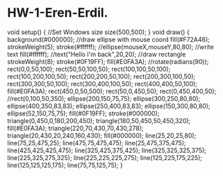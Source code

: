 # HW-1-Eren-Erdil.
void setup() {
  //Set Windows size
  size(500,500); 
} 
  void draw() {
  background(#000000);
  //draw ellipse with mouse coord
  fill(#F72A46);
  strokeWeight(5);
  stroke(#ffffff);
  //ellipse(mouseX,mouseY,80,80);
  //write text
  fill(#ffffff);
  //text("Hello I'm back",20,20);
   //draw rectangle
  strokeWeight(8);
  stroke(#0F19FF);
  fill(#E0FA3A);
  //rotate(radians(90));
rect(0,0,50,100); 
rect(50,50,100,50);
rect(100,100,50,100);
rect(100,200,100,50);
rect(200,200,50,100);
rect(200,300,100,50);
rect(300,300,50,100);
 rect(300,400,100,50);
 rect(400,400,50,100);
 fill(#E0FA3A);
 rect(450,0,50,500);
 rect(50,0,450,50);
 rect(0,450,400,50);
 //rect(0,100,50,350);
 ellipse(200,150,75,75);
 ellipse(300,250,80,80);
 ellipse(400,350,83,83);
 ellipse(250,400,83,83);
 ellipse(150,300,80,80);
 ellipse(52,150,75,75);
 fill(#0F19FF);
 stroke(#000000);
 triangle(0,450,0,180,200,450);
 triangle(180,50,450,50,450,320);
 fill(#E0FA3A);
 triangle(220,70,430,70,430,278);
 triangle(20,430,20,240,160,430);
 fill(#000000);
 line(25,20,25,80);
 line(75,25,475,25);
 line(475,75,475,475);
 line(25,475,375,475);
 line(425,425,425,475);
 line(325,425,375,425);
 line(325,325,325,375);
 line(225,325,275,325);
 line(225,225,225,275);
 line(125,225,175,225);
 line(125,125,125,175);
 line(75,75,125,75);
 }
